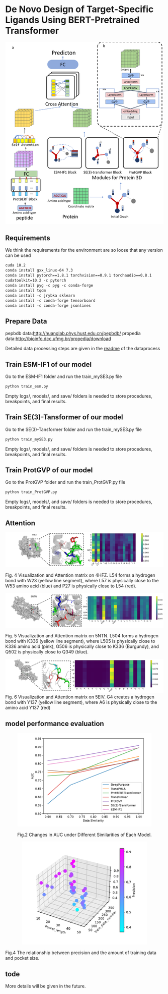 # De Novo Design of Target-Specific Ligands Using BERT-Pretrained Transformer

<center>
<img src="./pdf/1.png"/>


</center>



## Requirements

We think the requirements for the environment are so loose that any version can be used

```
cuda 10.2
conda install gxx_linux-64 7.3
conda install pytorch==1.8.1 torchvision==0.9.1 torchaudio==0.8.1 cudatoolkit=10.2 -c pytorch
conda install pyg -c pyg -c conda-forge
conda install tqdm
conda install -c jrybka sklearn
conda install -c conda-forge tensorboard
conda install -c conda-forge jsonlines
```

<!-- All the large files (data, model weight files, full results, etc.) can be downloaded [here](https://drive.google.com/drive/folders/1EGzLhcXD5jWuTRhK5fmSuYp3PWu3KXVd?usp=share_link) -->
## Prepare Data

pepbdb data:http://huanglab.phys.hust.edu.cn/pepbdb/
propedia data:http://bioinfo.dcc.ufmg.br/propedia/download

Detailed data processing steps are given in the [readme](https://github.com/AI-ProteinGroup/Protein-Peptide-Interactions/blob/main/dataprocess/readme.md) of the dataprocess
## Train ESM-IF1 of our model

Go to the ESM-IF1 folder and run the train_mySE3.py file

```python
python train_esm.py
```
Empty logs/, models/, and save/ folders is needed to store procedures, breakpoints, and final results.

## Train SE(3)-Tansformer of our model

Go to the SE(3)-Tansformer folder and run the train_mySE3.py file

```python
python train_mySE3.py
```
Empty logs/, models/, and save/ folders is needed to store procedures, breakpoints, and final results.

## Train ProtGVP of our model

Go to the ProtGVP folder and run the train_ProtGVP.py file

```python
python train_ProtGVP.py
```
Empty logs/, models/, and save/ folders is needed to store procedures, breakpoints, and final results.

<!-- ## Data

<table class="tg">
<thead>
  <tr>
    <th class="tg-c3ow" colspan="1">data_name</th>
    <th class="tg-c3ow" colspan="1">path</th>
    <th class="tg-c3ow" colspan="1">description</th>
  </tr>
</thead>
<tbody>
  <tr>
    <td class="tg-c3ow">Binding DB</td>
    <td class="tg-c3ow">data/dataset_train.csv<br>data/dataset_valid.csv<br>data/dataset_test.csv</td>
    <td class="tg-c3ow">Pairwise data of protein sequence and molecular sequence</td>
  </tr>

<tr>
    <td class="tg-c3ow">ChEMBL</td>
    <td class="tg-c3ow">data/chembl_28_pxc_5.txt </td>
    <td class="tg-c3ow">Active molecules were selected for PXC > 5 molecules</td>
  </tr>
    <tr>
    <td class="tg-c3ow">Uniport/Swissport</td>
    <td class="tg-c3ow">data/uniprot_human_all.xlsx</td>
    <td class="tg-c3ow">Human protein Data</td>
  </tr>
</tbody>
</table>

All the above data can be found [here](https://drive.google.com/drive/folders/1owQfTuer67qlN3OG0xtFSJzy_ebOIuTu?usp=share_link) -->

## Attention 


<img src="./pdf/4f.png"/>

Fig. 4 Visualization and Attention matrix on 4HFZ. L54 forms a hydrogen bond with W23 (yellow line segment), where L57 is physically close to the W53 amino acid (blue) and P27 is physically close to L54 (red).
<center>
<img src="./pdf/5ntn.png"/>
</center>

Fig. 5 Visualization and Attention matrix on 5NTN. L504 forms a hydrogen bond with K336 (yellow line segment), where L505 is physically close to K336 amino acid (pink), G506 is physically close to K336 (Burgundy), and Q502 is physically close to Q349 (blue).
<center>
<img src="./pdf/5v.png"/>
</center>
Fig. 6 Visualization and Attention matrix on 5EIV. G4 creates a hydrogen bond with Y137 (yellow line segment), where A6 is physically close to the
amino acid Y137 (red)



## model performance evaluation

<center>

<img src="./pdf/auc.png"/>

Fig.2 Changes in AUC under Different Similarities of Each Model.

<img src="./pdf/acc.png"/>
</center>

Fig.4 The relationship between precision and the amount of training data and pocket size.
## tode

More details will be given in the future.

